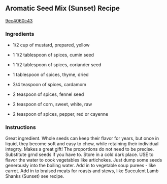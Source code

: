 ## Aromatic Seed Mix (Sunset) Recipe

[9ec4060c43](http://cookeatshare.com/recipes/aromatic-seed-mix-sunset-69508)

### Ingredients

 - 1/2 cup of mustard, prepared, yellow

 - 1 1/2 tablespoon of spices, cumin seed

 - 1 1/2 tablespoon of spices, coriander seed

 - 1 tablespoon of spices, thyme, dried

 - 3/4 teaspoon of spices, cardamom

 - 2 teaspoon of spices, fennel seed

 - 2 teaspoon of corn, sweet, white, raw

 - 2 teaspoon of spices, pepper, red or cayenne

### Instructions

Great ingredient. Whole seeds can keep their flavor for years, but once in liquid, they become soft and easy to chew, while retaining their individual integrty. Makes a great gift! The proportions do not need to be precise. Substitute grnd seeds if you have to. Store in a cold dark place. USE to flavor the water to cook vegetables like artichokes. Just dump some seeds generously into the boiling water. Add in to vegetable soup purees - like carrot. Add in to braised meats for roasts and stews, like Succulent Lamb Shanks (Sunset) see recipe.